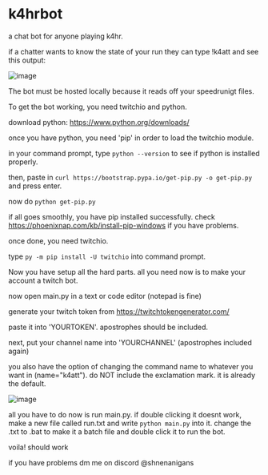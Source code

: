 # k4hrbot
a chat bot for anyone playing k4hr.

if a chatter wants to know the state of your run they can type !k4att and see this output:

![image](https://github.com/shnenanigans/k4hrbot/assets/83895136/238d75c8-b82e-4952-80ad-e4af9694f5fc)

The bot must be hosted locally because it reads off your speedrunigt files.

To get the bot working, you need twitchio and python.

download python: https://www.python.org/downloads/

once you have python, you need 'pip' in order to load the twitchio module.

in your command prompt, type `python --version` to see if python is installed properly.

then, paste in `curl https://bootstrap.pypa.io/get-pip.py -o get-pip.py` and press enter.

now do `python get-pip.py`

if all goes smoothly, you have pip installed successfully. check https://phoenixnap.com/kb/install-pip-windows if you have problems.

once done, you need twitchio.

type `py -m pip install -U twitchio` into command prompt.

Now you have setup all the hard parts. all you need now is to make your account a twitch bot.

now open main.py in a text or code editor (notepad is fine)

generate your twitch token from https://twitchtokengenerator.com/

paste it into 'YOURTOKEN'. apostrophes should be included.

next, put your channel name into 'YOURCHANNEL' (apostrophes included again)

you also have the option of changing the command name to whatever you want in (name="k4att"). do NOT include the exclamation mark. it is already the default.

![image](https://github.com/shnenanigans/k4hrbot/assets/83895136/21d5f626-ccfd-40a4-8844-a3d3059c6524)

all you have to do now is run main.py. if double clicking it doesnt work, make a new file called run.txt and write `python main.py` into it. change the .txt to .bat to make it a batch file and double click it to run the bot.

voila! should work 

if you have problems dm me on discord @shnenanigans

